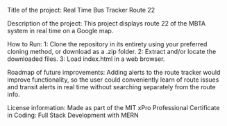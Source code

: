 Title of the project: Real Time Bus Tracker Route 22

Description of the project: This project displays route 22 of the MBTA system in real time on a Google map.

How to Run:
1: Clone the repository in its entirety using your preferred cloning method, or download as a .zip folder.
2: Extract and/or locate the downloaded files.
3: Load index.html in a web browser.

Roadmap of future improvements: 
Adding alerts to the route tracker would improve functionality, so the 
user could conveniently learn of route issues and transit alerts in real 
time without searching separately from the route info. 

License information: Made as part of the MIT xPro Professional Certificate in Coding: Full Stack Development with MERN
